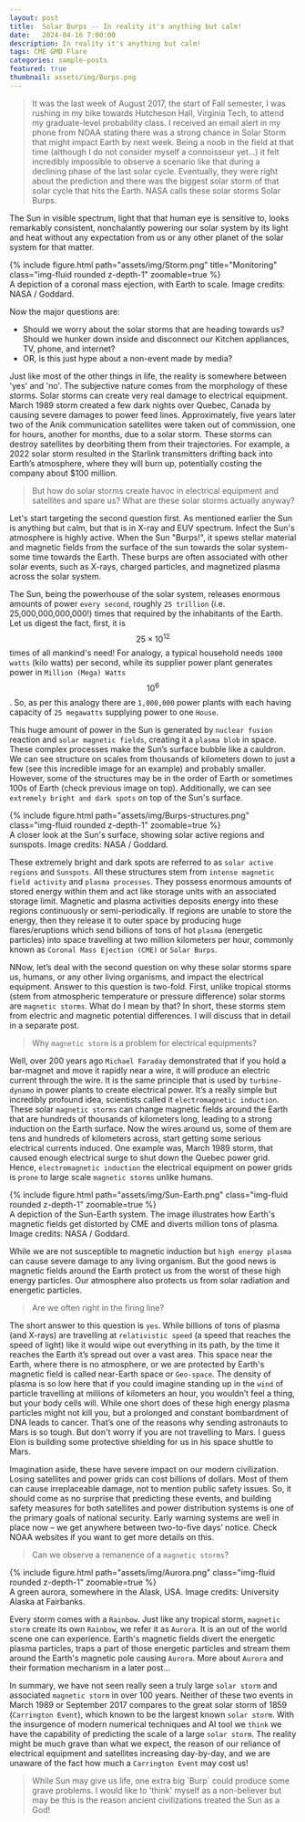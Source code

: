 ```yaml
---
layout: post
title:  Solar Burps -- In reality it's anything but calm!
date:   2024-04-16 7:00:00
description: In reality it's anything but calm!
tags: CME GMD Flare
categories: sample-posts
featured: true
thumbnail: assets/img/Burps.png
---
```

<blockquote>
It was the last week of August 2017, the start of Fall semester, I was rushing in my bike towards Hutcheson Hall, Virginia Tech, to attend my graduate-level probability class. I received an email alert in my phone from NOAA stating there was a strong chance in Solar Storm that might impact Earth by next week. Being a noob in the field at that time (although I do not consider myself a connoisseur yet…) it felt incredibly impossible to observe a scenario like that during a declining phase of the last solar cycle. Eventually, they were right about the prediction and there was the biggest solar storm of that solar cycle that hits the Earth. NASA calls these solar storms Solar Burps.
</blockquote>

The Sun in visible spectrum, light that that human eye is sensitive to, looks remarkably consistent, nonchalantly powering our solar system by its light and heat without any expectation from us or any other planet of the solar system for that matter.

<div class="row">
    <div class="col-sm mt-3 mt-md-0">
        {% include figure.html path="assets/img/Storm.png" title="Monitoring" class="img-fluid rounded z-depth-1" zoomable=true %}
    </div>
</div>
<div class="caption">
    A depiction of a coronal mass ejection, with Earth to scale. Image credits: NASA / Goddard.
</div>

Now the major questions are:
* Should we worry about the solar storms that are heading towards us? Should we hunker down inside and disconnect our Kitchen appliances, TV, phone, and internet?
* OR, is this just hype about a non-event made by media?

Just like most of the other things in life, the reality is somewhere between 'yes' and 'no'. The subjective nature comes from the morphology of these storms. Solar storms can create very real damage to electrical equipment. March 1989 storm created a few dark nights over Quebec, Canada by causing severe damages to power feed lines. Approximately, five years later two of the Anik communication satellites were taken out of commission, one for hours, another for months, due to a solar storm. These storms can destroy satellites by deorbiting them from their trajectories. For example, a 2022 solar storm resulted in the Starlink transmitters drifting back into Earth’s atmosphere, where they will burn up, potentially costing the company about $100 million.

> But how do solar storms create havoc in electrical equipment and satellites and spare us? What are these solar storms actually anyway?

Let's start targeting the second question first. As mentioned earlier the Sun is anything but calm, but that is in X-ray and EUV spectrum. Infect the Sun's atmosphere is highly active. When the Sun "Burps!", it spews stellar material and magnetic fields from the surface of the sun towards the solar system- some time towards the Earth. These burps are often associated with other solar events, such as X-rays, charged particles, and magnetized plasma across the solar system. 

The Sun, being the powerhouse of the solar system, releases enormous amounts of power `every second`, roughly `25 trillion` (i.e. 25,000,000,000,000!) times that required by the inhabitants of the Earth. Let us digest the fact, first, it is $$25\times 10^12$$ times of all mankind's need! For analogy, a typical household needs `1000 watts` (kilo watts) per second, while its supplier power plant generates power in `Million (Mega) Watts` $$10^6$$. So, as per this analogy there are `1,000,000` power plants with each having capacity of `25 megawatts` supplying power to one `House`.

This huge amount of power in the Sun is generated by `nuclear fusion` reaction and `solar magnetic fields`, creating it a `plasma blob` in space. These complex processes make the Sun’s surface bubble like a cauldron. We can see structure on scales from thousands of kilometers down to just a few (see this incredible image for an example) and probably smaller. However, some of the structures may be in the order of Earth or sometimes 100s of Earth (check previous image on top). Additionally, we can see `extremely bright and dark spots` on top of the Sun's surface. 

<div class="row mt-3">
    <div class="col-sm mt-3 mt-md-0">
        {% include figure.html path="assets/img/Burps-structures.png" class="img-fluid rounded z-depth-1" zoomable=true %}
    </div>
</div>
<div class="caption">
    A closer look at the Sun's surface, showing solar active regions and sunspots. Image credits: NASA / Goddard.
</div>

These extremely bright and dark spots are referred to as `solar active regions` and `Sunspots`. All these structures stem from `intense magnetic field activity` and `plasma processes`. They possess enormous amounts of stored energy within them and act like storage units with an associated storage limit. Magnetic and plasma activities deposits energy into these regions continuously or semi-periodically. If regions are unable to store the energy, then they release it to outer space by producing huge flares/eruptions which send billions of tons of hot `plasma` (energetic particles) into space travelling at two million kilometers per hour, commonly known as `Coronal Mass Ejection (CME)` or `Solar Burps`.

NNow, let’s deal with the second question on why these solar storms spare us, humans, or any other living organisms, and impact the electrical equipment. Answer to this question is two-fold. First, unlike tropical storms (stem from atmospheric temperature or pressure difference) solar storms are `magnetic storms`. What do I mean by that? In short, these storms stem from electric and magnetic potential differences. I will discuss that in detail in a separate post. 

> Why `magnetic storm` is a problem for electrical equipments?

Well, over 200 years ago `Michael Faraday` demonstrated that if you hold a bar-magnet and move it rapidly near a wire, it will produce an electric current through the wire. It is the same principle that is used by `turbine-dynamo` in power plants to create electrical power. It’s a really simple but incredibly profound idea, scientists called it `electromagnetic induction`. These solar `magnetic storms` can change magnetic fields around the Earth that are hundreds of thousands of kilometers long, leading to a strong induction on the Earth surface. Now the wires around us, some of them are tens and hundreds of kilometers across, start getting some serious electrical currents induced. One example was, March 1989 storm, that caused enough electrical surge to shut down the Quebec power grid. Hence, `electromagnetic induction` the electrical equipment on power grids is `prone` to large scale `magnetic storms` unlike humans.
<div class="row mt-3">
    <div class="col-sm mt-3 mt-md-0">
        {% include figure.html path="assets/img/Sun-Earth.png" class="img-fluid rounded z-depth-1" zoomable=true %}
    </div>
</div>
<div class="caption">
    A depiction of the Sun-Earth system. The image illustrates how Earth's magnetic fields get distorted by CME and diverts million tons of plasma. Image credits: NASA / Goddard.
</div>

While we are not susceptible to magnetic induction but `high energy plasma` can cause severe damage to any living organism. But the good news is magnetic fields around the Earth protect us from the worst of these high energy particles. Our atmosphere also protects us from solar radiation and energetic particles.

> Are we often right in the firing line?

The short answer to this question is `yes`. While billions of tons of plasma (and X-rays) are travelling at `relativistic speed` (a speed that reaches the speed of light) like it would wipe out everything in its path, by the time it reaches the Earth it’s spread out over a vast area. This space near the Earth, where there is no atmosphere, or we are protected by Earth's magnetic field is called near-Earth space or `Geo-space`. The density of plasma is so low here that if you could imagine standing up in the `wind` of particle travelling at millions of kilometers an hour, you wouldn’t feel a thing, but your body cells will. While one short does of these high energy plasma particles might not kill you, but a prolonged and constant bombardment of DNA leads to cancer. That’s one of the reasons why sending astronauts to Mars is so tough. But don't worry if you are not travelling to Mars. I guess Elon is building some protective shielding for us in his space shuttle to Mars.

Imagination aside, these have severe impact on our modern civilization. Losing satellites and power grids can cost billions of dollars. Most of them can cause irreplaceable damage, not to mention public safety issues. So, it should come as no surprise that predicting these events, and building safety measures for both satellites and power distribution systems is one of the primary goals of national security. Early warning systems are well in place now – we get anywhere between two-to-five days’ notice. Check NOAA websites if you want to get more details on this.

> Can we observe a remanence of a `magnetic storms`?
<div class="row mt-3">
    <div class="col-sm mt-3 mt-md-0">
        {% include figure.html path="assets/img/Aurora.png" class="img-fluid rounded z-depth-1" zoomable=true %}
    </div>
</div>
<div class="caption">
    A green aurora, somewhere in the Alask, USA. Image credits: University Alaska at Fairbanks.
</div>

Every storm comes with a `Rainbow`. Just like any tropical storm, `magnetic storm` create its own `Rainbow`, we refer it as `Aurora`. It is an out of the world scene one can experience. Earth's magnetic fields divert the energetic plasma particles, traps a part of those energetic particles and stream them around the Earth's magnetic pole causing `Aurora`. More about `Aurora` and their formation mechanism in a later post...

In summary, we have not seen really seen a truly large `solar storm` and associated `magnetic storm` in over 100 years. Neither of these two events in March 1989 or September 2017 compares to the great solar storm of 1859 (`Carrington Event`), which known to be the largest known `solar storm`. With the insurgence of modern numerical techniques and AI tool we `think` we have the capability of predicting the scale of a large `solar storm`. The reality might be much grave than what we expect, the reason of our reliance of electrical equipment and satellites increasing day-by-day, and we are unaware of the fact how much a `Carrington Event` may cost us!

<blockquote>
While Sun may give us life, one extra big `Burp` could produce some grave problems. I would like to 'think' myself as a non-believer but may be this is the reason ancient civilizations treated the Sun as a God!
</blockquote>
